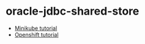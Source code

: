 # oracle-jdbc-shared-store

- [Minikube tutorial](minikube-tutorial.md)
- [Openshift tutorial](openshift-tutorial.md)
